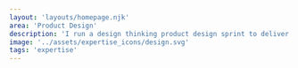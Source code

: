 ```yaml
---
layout: 'layouts/homepage.njk'
area: 'Product Design'
description: 'I run a design thinking product design sprint to deliver measure and iterate my design. I provide all end to end multi device well crafted mockups.'
image: '../assets/expertise_icons/design.svg'
tags: 'expertise'
---
```

